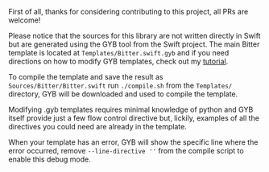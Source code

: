 First of all, thanks for considering contributing to this project, all PRs are welcome!

Please notice that the sources for this library are not written directly in Swift but are generated using the GYB tool from the Swift project. The main Bitter template is located at `Templates/Bitter.swift.gyb` and if you need directions on how to modify GYB templates, check out my [tutorial](https://www.uraimo.com/2016/02/09/a-short-swift-gyb-tutorial/).

To compile the template and save the result as `Sources/Bitter/Bitter.swift` run `./compile.sh` from the `Templates/` directory, GYB will be downloaded and used to compile the template.

Modifying .gyb templates requires minimal knowledge of python and GYB itself provide just a few flow control directive but, lickily, examples of all the directives you could need are already in the template.

When your template has an error, GYB will show the specific line where the error occurred, remove `--line-directive ''` from the compile script to enable this debug mode.
